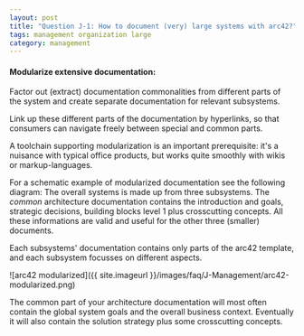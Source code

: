 ```yaml
---
layout: post
title: "Question J-1: How to document (very) large systems with arc42?"
tags: management organization large
category: management
---
```



#### Modularize extensive documentation:

Factor out (extract) documentation commonalities from different parts of the system and create separate documentation for relevant subsystems.

Link up these different parts of the documentation by hyperlinks,
so that consumers can navigate freely between special and common parts.

A toolchain supporting modularization is an important prerequisite:
it's a nuisance with typical office products, but works quite
smoothly with wikis or markup-languages.  

For a schematic example of modularized documentation see the following diagram: The overall systems is made up from three subsystems. The _common_ architecture documentation contains the introduction and goals, strategic decisions, building blocks level 1 plus crosscutting concepts. All these informations are valid and useful for the other three (smaller) documents.

Each subsystems' documentation contains only parts of the arc42 template, and each subsystem focusses on different aspects.


![arc42 modularized]({{ site.imageurl }}/images/faq/J-Management/arc42-modularized.png)

The common part of your architecture documentation will most often contain
the global system goals and the overall business context. Eventually
it will also contain the solution strategy plus some crosscutting concepts.
